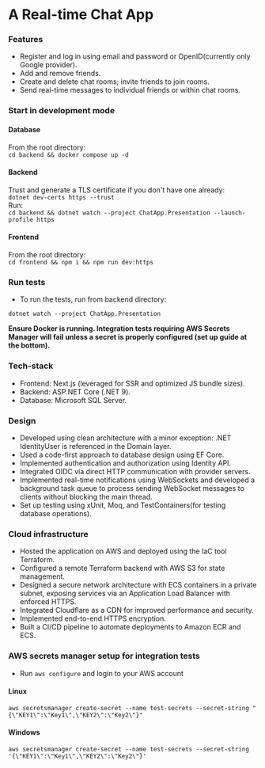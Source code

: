 # A Real-time Chat App

### Features
* Register and log in using email and password or OpenID(currently only Google provider).
* Add and remove friends.
* Create and delete chat rooms; invite friends to join rooms.
* Send real-time messages to individual friends or within chat rooms.

### Start in development mode
  #### Database
  From the root directory: <br>
  ```cd backend && docker compose up -d```
  #### Backend
  Trust and generate a TLS certificate if you don't have one already: <br>
  ```dotnet dev-certs https --trust``` <br>
  Run: <br>
  ```cd backend && dotnet watch --project ChatApp.Presentation --launch-profile https``` <br>
  #### Frontend
  From the root directory: <br>
  ```cd frontend && npm i && npm run dev:https```

### Run tests
* To run the tests, run from backend directory:
```
dotnet watch --project ChatApp.Presentation
```
**Ensure Docker is running. Integration tests requiring AWS Secrets Manager will fail unless a secret is properly configured (set up guide at the bottom).**

### Tech-stack
* Frontend: Next.js (leveraged for SSR and optimized JS bundle sizes).
* Backend: ASP.NET Core (.NET 9).
* Database: Microsoft SQL Server.

### Design
* Developed using clean architecture with a minor exception: .NET IdentityUser is referenced in the Domain layer.
* Used a code-first approach to database design using EF Core.
* Implemented authentication and authorization using Identity API.
* Integrated OIDC via direct HTTP communication with provider servers.
* Implemented real-time notifications using WebSockets and developed a background task queue to process sending WebSocket messages to clients without blocking the main thread. 
* Set up testing using xUnit, Moq, and TestContainers(for testing database operations).

### Cloud infrastructure
* Hosted the application on AWS and deployed using the IaC tool Terraform.
* Configured a remote Terraform backend with AWS S3 for state management.
* Designed a secure network architecture with ECS containers in a private subnet, exposing services via an Application Load Balancer with enforced HTTPS.
* Integrated Cloudflare as a CDN for improved performance and security.
* Implemented end-to-end HTTPS encryption.
* Built a CI/CD pipeline to automate deployments to Amazon ECR and ECS.

### AWS secrets manager setup for integration tests
* Run ```aws configure``` and login to your AWS account
#### Linux
```aws secretsmanager create-secret --name test-secrets --secret-string "{\"KEY1\":\"Key1\",\"KEY2\":\"Key2\"}"```
#### Windows
```aws secretsmanager create-secret --name test-secrets --secret-string '{\"KEY1\":\"Key1\",\"KEY2\":\"Key2\"}'```

